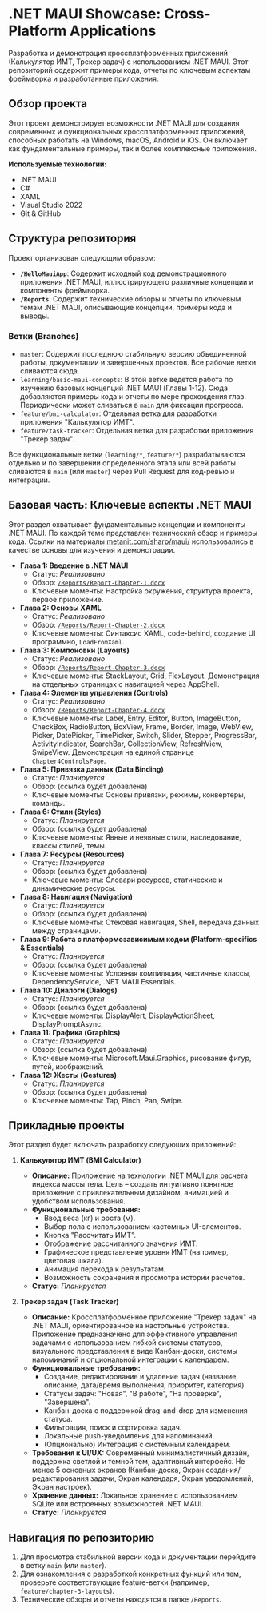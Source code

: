﻿# .NET MAUI Showcase: Cross-Platform Applications

Разработка и демонстрация кроссплатформенных приложений (Калькулятор ИМТ, Трекер задач) с использованием .NET MAUI. Этот репозиторий содержит примеры кода, отчеты по ключевым аспектам фреймворка и разработанные приложения.

## Обзор проекта

Этот проект демонстрирует возможности .NET MAUI для создания современных и функциональных кроссплатформенных приложений, способных работать на Windows, macOS, Android и iOS. Он включает как фундаментальные примеры, так и более комплексные приложения.

**Используемые технологии:**
*   .NET MAUI
*   C#
*   XAML
*   Visual Studio 2022
*   Git & GitHub

## Структура репозитория

Проект организован следующим образом:

*   **`/HelloMauiApp`**: Содержит исходный код демонстрационного приложения .NET MAUI, иллюстрирующего различные концепции и компоненты фреймворка.
*   **`/Reports`**: Содержит технические обзоры и отчеты по ключевым темам .NET MAUI, описывающие концепции, примеры кода и выводы.

### Ветки (Branches)

*   `master`: Содержит последнюю стабильную версию объединенной работы, документации и завершенных проектов. Все рабочие ветки сливаются сюда.
*   `learning/basic-maui-concepts`: В этой ветке ведется работа по изучению базовых концепций .NET MAUI (Главы 1-12). Сюда добавляются примеры кода и отчеты по мере прохождения глав. Периодически может сливаться в `main` для фиксации прогресса.
*   `feature/bmi-calculator`: Отдельная ветка для разработки приложения "Калькулятор ИМТ".
*   `feature/task-tracker`: Отдельная ветка для разработки приложения "Трекер задач".

Все функциональные ветки (`learning/*`, `feature/*`) разрабатываются отдельно и по завершении определенного этапа или всей работы сливаются в `main` (или `master`) через Pull Request для код-ревью и интеграции.

## Базовая часть: Ключевые аспекты .NET MAUI

Этот раздел охватывает фундаментальные концепции и компоненты .NET MAUI. По каждой теме представлен технический обзор и примеры кода. Ссылки на материалы [metanit.com/sharp/maui/](https://metanit.com/sharp/maui/) использовались в качестве основы для изучения и демонстрации.

*   **Глава 1: Введение в .NET MAUI**
    *   Статус: *Реализовано*
    *   Обзор: [`/Reports/Report-Chapter-1.docx`](./Reports/Report-Chapter-1.docx)
    *   Ключевые моменты: Настройка окружения, структура проекта, первое приложение.
*   **Глава 2: Основы XAML**
    *   Статус: *Реализовано*
    *   Обзор: [`/Reports/Report-Chapter-2.docx`](./Reports/Report-Chapter-2.docx)
    *   Ключевые моменты: Синтаксис XAML, code-behind, создание UI программно, `LoadFromXaml`.
*   **Глава 3: Компоновки (Layouts)**
    *   Статус: *Реализовано*
    *   Обзор: [`/Reports/Report-Chapter-3.docx`](./Reports/Report-Chapter-3.docx)
    *   Ключевые моменты: StackLayout, Grid, FlexLayout. Демонстрация на отдельных страницах с навигацией через AppShell.
*   **Глава 4: Элементы управления (Controls)**
    *   Статус: *Реализовано*
    *   Обзор: [`/Reports/Report-Chapter-4.docx`](./Reports/Report-Chapter-4.docx)
    *   Ключевые моменты: Label, Entry, Editor, Button, ImageButton, CheckBox, RadioButton, BoxView, Frame, Border, Image, WebView, Picker, DatePicker, TimePicker, Switch, Slider, Stepper, ProgressBar, ActivityIndicator, SearchBar, CollectionView, RefreshView, SwipeView. Демонстрация на единой странице `Chapter4ControlsPage`.
*   **Глава 5: Привязка данных (Data Binding)**
    *   Статус: *Планируется*
    *   Обзор: (ссылка будет добавлена)
    *   Ключевые моменты: Основы привязки, режимы, конвертеры, команды.
*   **Глава 6: Стили (Styles)**
    *   Статус: *Планируется*
    *   Обзор: (ссылка будет добавлена)
    *   Ключевые моменты: Явные и неявные стили, наследование, классы стилей, темы.
*   **Глава 7: Ресурсы (Resources)**
    *   Статус: *Планируется*
    *   Обзор: (ссылка будет добавлена)
    *   Ключевые моменты: Словари ресурсов, статические и динамические ресурсы.
*   **Глава 8: Навигация (Navigation)**
    *   Статус: *Планируется*
    *   Обзор: (ссылка будет добавлена)
    *   Ключевые моменты: Стековая навигация, Shell, передача данных между страницами.
*   **Глава 9: Работа с платформозависимым кодом (Platform-specifics & Essentials)**
    *   Статус: *Планируется*
    *   Обзор: (ссылка будет добавлена)
    *   Ключевые моменты: Условная компиляция, частичные классы, DependencyService, .NET MAUI Essentials.
*   **Глава 10: Диалоги (Dialogs)**
    *   Статус: *Планируется*
    *   Обзор: (ссылка будет добавлена)
    *   Ключевые моменты: DisplayAlert, DisplayActionSheet, DisplayPromptAsync.
*   **Глава 11: Графика (Graphics)**
    *   Статус: *Планируется*
    *   Обзор: (ссылка будет добавлена)
    *   Ключевые моменты: Microsoft.Maui.Graphics, рисование фигур, путей, изображений.
*   **Глава 12: Жесты (Gestures)**
    *   Статус: *Планируется*
    *   Обзор: (ссылка будет добавлена)
    *   Ключевые моменты: Tap, Pinch, Pan, Swipe.

## Прикладные проекты

Этот раздел будет включать разработку следующих приложений:

1.  **Калькулятор ИМТ (BMI Calculator)**
    *   **Описание:** Приложение на технологии .NET MAUI для расчета индекса массы тела. Цель – создать интуитивно понятное приложение с привлекательным дизайном, анимацией и удобством использования.
    *   **Функциональные требования:**
        *   Ввод веса (кг) и роста (м).
        *   Выбор пола с использованием кастомных UI-элементов.
        *   Кнопка "Рассчитать ИМТ".
        *   Отображение рассчитанного значения ИМТ.
        *   Графическое представление уровня ИМТ (например, цветовая шкала).
        *   Анимация перехода к результатам.
        *   Возможность сохранения и просмотра истории расчетов.
    *   **Статус:** *Планируется*

2.  **Трекер задач (Task Tracker)**
    *   **Описание:** Кроссплатформенное приложение "Трекер задач" на .NET MAUI, ориентированное на настольные устройства. Приложение предназначено для эффективного управления задачами с использованием гибкой системы статусов, визуального представления в виде Канбан-доски, системы напоминаний и опциональной интеграции с календарем.
    *   **Функциональные требования:**
        *   Создание, редактирование и удаление задач (название, описание, дата/время выполнения, приоритет, категория).
        *   Статусы задач: "Новая", "В работе", "На проверке", "Завершена".
        *   Канбан-доска с поддержкой drag-and-drop для изменения статуса.
        *   Фильтрация, поиск и сортировка задач.
        *   Локальные push-уведомления для напоминаний.
        *   (Опционально) Интеграция с системным календарем.
    *   **Требования к UI/UX:** Современный минималистичный дизайн, поддержка светлой и темной тем, адаптивный интерфейс. Не менее 5 основных экранов (Канбан-доска, Экран создания/редактирования задачи, Экран календаря, Экран уведомлений, Экран настроек).
    *   **Хранение данных:** Локальное хранение с использованием SQLite или встроенных возможностей .NET MAUI.
    *   **Статус:** *Планируется*

## Навигация по репозиторию

1.  Для просмотра стабильной версии кода и документации перейдите в ветку `main` (или `master`).
2.  Для ознакомления с разработкой конкретных функций или тем, проверьте соответствующие feature-ветки (например, `feature/chapter-3-layouts`).
3.  Технические обзоры и отчеты находятся в папке `/Reports`.